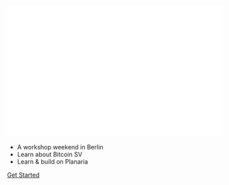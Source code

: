 <!-- _coverpage.md -->

![logo](hellometanet-icon-white-trans-713.png)



- A workshop weekend in Berlin
- Learn about Bitcoin SV
- Learn & build on Planaria

[Get Started](#Idea)
